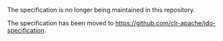 The specification is no longer being maintained in this repository.

The specification has been moved to https://github.com/clr-apache/jdo-specification.
